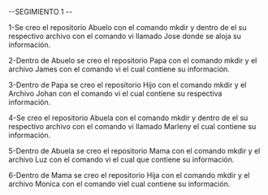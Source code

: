 --SEGIMIENTO 1 --

1-Se creo el repositorio Abuelo con el comando mkdir y dentro de el su respectivo archivo con el comando vi llamado Jose donde se aloja su información.

2-Dentro de Abuelo se creo el repositorio Papa con el comando mkdir y el archivo James con el comando vi el cual contiene su información.

3-Dentro de Papa se creo el repositorio Hijo con el comando mkdir y el Archivo Johan con el comando vi el cual contiene su respectiva información.

4-Se creo el repositorio Abuela con el comando mkdir y dentro de el su respectivo archivo con el comando vi llamado Marleny el cual contiene su información.

5-Dentro de Abuela se creo el repositorio Mama con el comando mkdir y el archivo Luz con el comando vi el cual que contiene su información.

6-Dentro de Mama se creo el repositorio Hija con el comando mkdir y el archivo Monica con el comando viel cual contiene su información.

